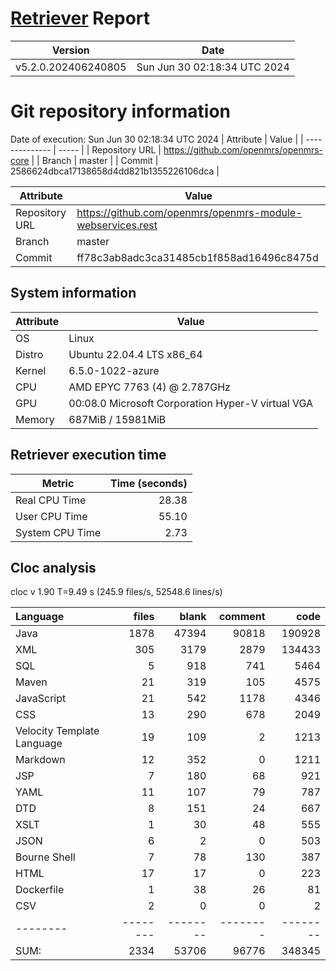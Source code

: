 # [Retriever](https://github.com/PalladioSimulator/Palladio-ReverseEngineering-Retriever) Report
| Version | Date |
| ------- | ---- |
| v5.2.0.202406240805 | Sun Jun 30 02:18:34 UTC 2024 |

# Git repository information
Date of execution: Sun Jun 30 02:18:34 UTC 2024
|    Attribute   | Value |
| -------------- | ----- |
| Repository URL | https://github.com/openmrs/openmrs-core |
| Branch         | master |
| Commit         | 2586624dbca17138658d4dd821b1355226106dca |

|    Attribute   | Value |
| -------------- | ----- |
| Repository URL | https://github.com/openmrs/openmrs-module-webservices.rest |
| Branch         | master |
| Commit         | ff78c3ab8adc3ca31485cb1f858ad16496c8475d |


## System information
| Attribute | Value |
| --------- | ----- |
| OS | Linux  |
| Distro | Ubuntu 22.04.4 LTS x86_64  |
| Kernel | 6.5.0-1022-azure  |
| CPU | AMD EPYC 7763 (4) @ 2.787GHz  |
| GPU | 00:08.0 Microsoft Corporation Hyper-V virtual VGA  |
| Memory | 687MiB / 15981MiB  |

## Retriever execution time
| Metric | Time (seconds) |
| --- | ---: |
| Real CPU Time | 28.38 |
| User CPU Time | 55.10 |
| System CPU Time | 2.73 |
<!--
Explainations:
- __Real CPU Time__: actual time the command has run (can be less than total time spent in user and system mode for multi-threaded processes)
- __User CPU Time__: time the command has spent running in user mode
- __System CPU Time__: time the command has spent running in system or kernel mode
-->

## Cloc analysis
cloc v 1.90  T=9.49 s (245.9 files/s, 52548.6 lines/s)

Language|files|blank|comment|code
:-------|-------:|-------:|-------:|-------:
Java|1878|47394|90818|190928
XML|305|3179|2879|134433
SQL|5|918|741|5464
Maven|21|319|105|4575
JavaScript|21|542|1178|4346
CSS|13|290|678|2049
Velocity Template Language|19|109|2|1213
Markdown|12|352|0|1211
JSP|7|180|68|921
YAML|11|107|79|787
DTD|8|151|24|667
XSLT|1|30|48|555
JSON|6|2|0|503
Bourne Shell|7|78|130|387
HTML|17|17|0|223
Dockerfile|1|38|26|81
CSV|2|0|0|2
--------|--------|--------|--------|--------
SUM:|2334|53706|96776|348345
